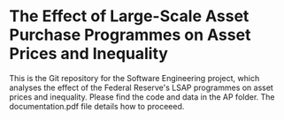 # The Effect of Large-Scale Asset Purchase Programmes on Asset Prices and Inequality

This is the Git repository for the Software Engineering project, which analyses the effect of the Federal Reserve's LSAP programmes on asset prices and inequality. Please find the code and data in the AP folder. The documentation.pdf file details how to proceeed. 

